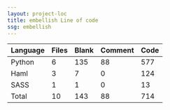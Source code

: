 ```yaml
---
layout: project-loc
title: embellish Line of code
ssg: embellish
---
```

<div class="table-responsive">
<table class="table">
<thead><tr>
<th>Language</th>
<th>Files</th>
<th>Blank</th>
<th>Comment</th>
<th>Code</th>
</tr></thead><tbody>
<tr><td>Python</td><td> 6</td><td> 135</td><td> 88</td><td> 577</td></tr>
<tr><td>Haml</td><td> 3</td><td> 7</td><td> 0</td><td> 124</td></tr>
<tr><td>SASS</td><td> 1</td><td> 1</td><td> 0</td><td> 13</td></tr>
<tr><td>Total</td><td>10</td><td>143</td><td>88</td><td>714</td></tr>
</tbody></table></div>
